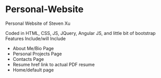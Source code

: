 # Personal-Website
Personal Website of Steven Xu

Coded in HTML, CSS, JS, JQuery, Angular JS, and little bit of bootstrap
Features Include/will Include
- About Me/Bio Page
- Personal Projects Page
- Contacts Page
- Resume href link to actual PDF resume
- Home/default page
